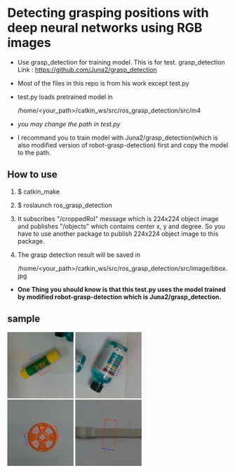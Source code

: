 # Detecting grasping positions with deep neural networks using RGB images


- Use grasp_detection for training model. This is for test.
grasp_detection Link : https://github.com/Juna2/grasp_detection

- Most of the files in this repo is from his work except test.py

- test.py loads pretrained model in 

    /home/<your_path>/catkin_ws/src/ros_grasp_detection/src/m4

- *you may change the path in test.py*

- I recommand you to train model with Juna2/grasp_detection(which is also modified version of robot-grasp-detection) first and copy the model to the path.





## How to use

1. $ catkin_make

2.  
    $ roslaunch ros_grasp_detection

3. It subscribes "/croppedRoI" message which is 224x224 object image and publishes "/objects" which contains center x, y and degree. So you have to use another package to publish 224x224 object image to this package.

4. The grasp detection result will be saved in      

    /home/<your_path>/catkin_ws/src/ros_grasp_detection/src/image/bbox.jpg


- **One Thing you should know is that this test.py uses the model trained by modified robot-grasp-detection which is Juna2/grasp_detection.**



## sample

<img src=./src/image/example/bbox0.jpg width="30%"> <img src=./src/image/example/bbox1.jpg width="30%">
<br />
<img src=./src/image/example/bbox2.jpg width="30%"> <img src=./src/image/example/bbox3.jpg width="30%">

